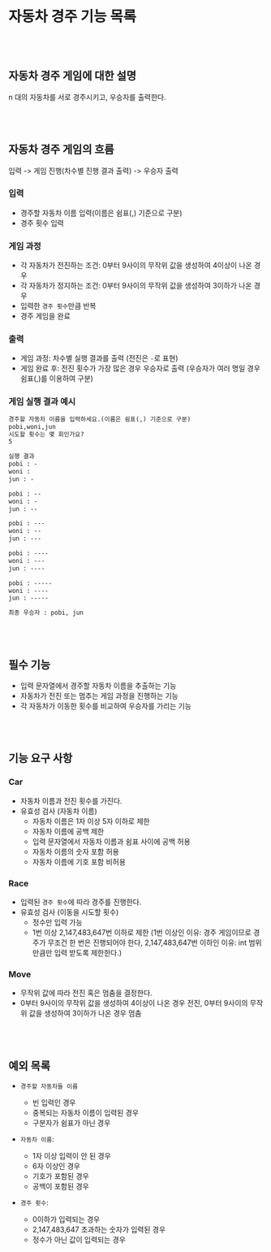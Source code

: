 # 자동차 경주 기능 목록

<br><br>

## 자동차 경주 게임에 대한 설명
n 대의 자동차를 서로 경주시키고, 우승자를 출력한다.

<br><br>

## 자동차 경주 게임의 흐름

입력 -> 게임 진행(차수별 진행 결과 출력) -> 우승자 출력

### 입력
- 경주할 자동차 이름 입력(이름은 쉼표(,) 기준으로 구분)
- 경주 횟수 입력

### 게임 과정
- 각 자동차가 전진하는 조건: 0부터 9사이의 무작위 값을 생성하여 4이상이 나온 경우
- 각 자동차가 정지하는 조건: 0부터 9사이의 무작위 값을 생성하여 3이하가 나온 경우
- 입력한 `경주 횟수`만큼 반복
- 경주 게임을 완료

### 출력
- 게임 과정: 차수별 실행 결과를 출력 (전진은 `-`로 표현)
- 게임 완료 후: 전진 횟수가 가장 많은 경우 우승자로 출력 (우승자가 여러 명일 경우 쉼표(,)를 이용하여 구분)

### 게임 실행 결과 예시
```markdown
경주할 자동차 이름을 입력하세요.(이름은 쉼표(,) 기준으로 구분)
pobi,woni,jun
시도할 횟수는 몇 회인가요?
5

실행 결과
pobi : -
woni : 
jun : -

pobi : --
woni : -
jun : --

pobi : ---
woni : --
jun : ---

pobi : ----
woni : ---
jun : ----

pobi : -----
woni : ----
jun : -----

최종 우승자 : pobi, jun
```



<br><br>



## 필수 기능
- 입력 문자열에서 경주할 자동차 이름을 추출하는 기능
- 자동차가 전진 또는 멈추는 게임 과정을 진행하는 기능
- 각 자동차가 이동한 횟수를 비교하여 우승자를 가리는 기능

<br><br>

## 기능 요구 사항

### Car
- 자동차 이름과 전진 횟수를 가진다.
- 유효성 검사 (자동차 이름)
  - 자동차 이름은 1자 이상 5자 이하로 제한
  - 자동차 이름에 공백 제한
  - 입력 문자열에서 자동차 이름과 쉼표 사이에 공백 허용
  - 자동차 이름의 숫자 포함 허용
  - 자동차 이름에 기호 포함 비허용

### Race
- 입력된 `경주 횟수`에 따라 경주를 진행한다. 
- 유효성 검사 (이동을 시도할 횟수)
  - 정수만 입력 가능
  - 1번 이상 2,147,483,647번 이하로 제한
    (1번 이상인 이유: 경주 게임이므로 경주가 무조건 한 번은 진행되어야 한다,
    2,147,483,647번 이하인 이유: int 범위 만큼만 입력 받도록 제한한다.)

### Move
- 무작위 값에 따라 전진 혹은 멈춤을 결정한다.
- 0부터 9사이의 무작위 값을 생성하여 4이상이 나온 경우 전진,
  0부터 9사이의 무작위 값을 생성하여 3이하가 나온 경우 멈춤


<br><br>

## 예외 목록
- `경주할 자동차들 이름`
  - 빈 입력인 경우
  - 중복되는 자동차 이름이 입력된 경우
  - 구분자가 쉼표가 아닌 경우


- `자동차 이름`:
  - 1자 이상 입력이 안 된 경우
  - 6자 이상인 경우
  - 기호가 포함된 경우
  - 공백이 포함된 경우


- `경주 횟수`:
  - 0이하가 입력되는 경우
  - 2,147,483,647 초과하는 숫자가 입력된 경우
  - 정수가 아닌 값이 입력되는 경우